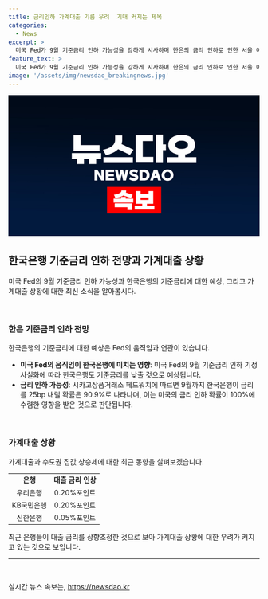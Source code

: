 ```yaml
---
title: 금리인하 가계대출 기름 우려  기대 커지는 제목
categories:
  - News
excerpt: >
  미국 Fed가 9월 기준금리 인하 가능성을 강하게 시사하며 한은의 금리 인하로 인한 서울 아파트 패닉바잉 조짐과 가계대출 상승세가 지속되고 있다. 미국의 금리 인하 확률이 높아지며 국내에서도 금리 인하론 주장이 나오고 있으며, 경기 부진 등을 근거로 금리 인하를 촉구하는 목소리도 크다. 그러나 금리 인하로 인한 가계대출과 부동산 시장 자극에 대한 우려도 커지고 있으며, 금융당국은 가계대출 총량 관리를 강화하고 있다.
feature_text: >
  미국 Fed가 9월 기준금리 인하 가능성을 강하게 시사하며 한은의 금리 인하로 인한 서울 아파트 패닉바잉 조짐과 가계대출 상승세가 지속되고 있다. 미국의 금리 인하 확률이 높아지며 국내에서도 금리 인하론 주장이 나오고 있으며, 경기 부진 등을 근거로 금리 인하를 촉구하는 목소리도 크다. 그러나 금리 인하로 인한 가계대출과 부동산 시장 자극에 대한 우려도 커지고 있으며, 금융당국은 가계대출 총량 관리를 강화하고 있다.
image: '/assets/img/newsdao_breakingnews.jpg'
---
```


<p><img src="/assets/img/newsdao_breakingnews.jpg" alt="cryptoinkorea 속보" /></p>

<h2 data-ke-size="size26">한국은행 기준금리 인하 전망과 가계대출 상황</h2>

<p data-ke-size="size16">미국 Fed의 9월 기준금리 인하 가능성과 한국은행의 기준금리에 대한 예상, 그리고 가계대출 상황에 대한 최신 소식을 알아봅시다.</p>

<p><br></p>

<h3>한은 기준금리 인하 전망</h3>

<p data-ke-size="size16">한국은행의 기준금리에 대한 예상은 Fed의 움직임과 연관이 있습니다.</p>

<ul>
  <li><b>미국 Fed의 움직임이 한국은행에 미치는 영향</b>: 미국 Fed의 9월 기준금리 인하 기정사실화에 따라 한국은행도 기준금리를 낮출 것으로 예상됩니다.</li>
  <li><b>금리 인하 가능성</b>: 시카고상품거래소 페드워치에 따르면 9월까지 한국은행이 금리를 25bp 내릴 확률은 90.9%로 나타나며, 이는 미국의 금리 인하 확률이 100%에 수렴한 영향을 받은 것으로 판단됩니다.</li>
</ul>

<p><br></p>

<h3>가계대출 상황</h3>

<p data-ke-size="size16">가계대출과 수도권 집값 상승세에 대한 최근 동향을 살펴보겠습니다.</p>

<table>
  <tr>
    <td style="text-align: center; height: 17px;"><b>은행</b></td>
    <td style="text-align: center; height: 17px;"><b>대출 금리 인상</b></td>
  </tr>
  <tr>
    <td style="text-align: center; height: 17px;">우리은행</td>
    <td style="text-align: center; height: 17px;">0.20%포인트</td>
  </tr>
  <tr>
    <td style="text-align: center; height: 17px;">KB국민은행</td>
    <td style="text-align: center; height: 17px;">0.20%포인트</td>
  </tr>
  <tr>
    <td style="text-align: center; height: 17px;">신한은행</td>
    <td style="text-align: center; height: 17px;">0.05%포인트</td>
  </tr>
</table>

<p data-ke-size="size16">최근 은행들이 대출 금리를 상향조정한 것으로 보아 가계대출 상황에 대한 우려가 커지고 있는 것으로 보입니다.</p>

<hr>

<p data-ke-size="size16">&nbsp;</p>
실시간 뉴스 속보는, <a href="https://newsdao.kr" rel="dofollow">https://newsdao.kr</a>


